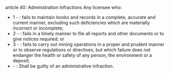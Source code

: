 article 40: Administration Infractions
Any licensee who:
<ul>
			<li>1 - : fails to maintain books and records in a complete, accurate and current manner, excluding such deficiencies which are materially incorrect or incomplete;<ul>
			</ul></li>			<li>2 - : fails in a timely manner to file all reports and other documents or to give notices required; or<ul>
			</ul></li>			<li>3 - : fails to carry out mining operations in a proper and prudent manner or to observe regulations or directives, but which failure does not endanger the health or safety of any person, the environment or a deposit; <ul>
			</ul></li>			<li> - : Shall be guilty of an administrative infraction.<ul>
			</ul></li></ul>